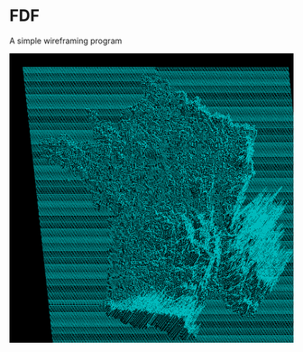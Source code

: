 # FDF
A simple wireframing program

![alt text](https://raw.githubusercontent.com/OB42/FDF/master/Screen%20Shot%202018-04-27%20at%2010.07.05%20AM.png)

